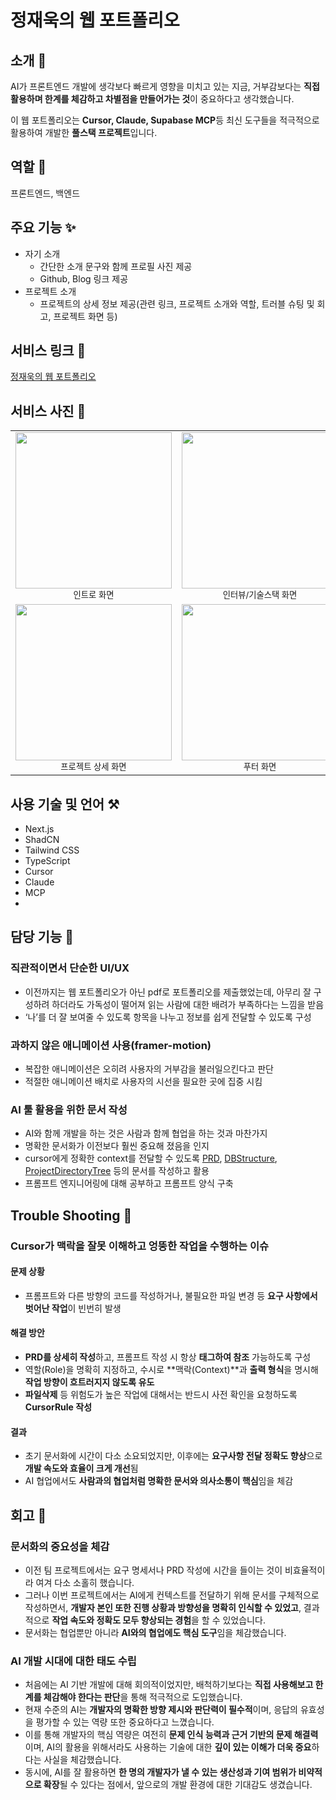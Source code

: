 # 정재욱의 웹 포트폴리오

## 소개 👋

AI가 프론트엔드 개발에 생각보다 빠르게 영향을 미치고 있는 지금, 거부감보다는 **직접 활용하며 한계를 체감하고 차별점을 만들어가는 것**이 중요하다고 생각했습니다.

이 웹 포트폴리오는 **Cursor, Claude, Supabase MCP**등 최신 도구들을 적극적으로 활용하여 개발한 **풀스택 프로젝트**입니다.

## 역할 👥

프론트엔드, 백엔드

## 주요 기능 ✨

-   자기 소개
    -   간단한 소개 문구와 함께 프로필 사진 제공
    -   Github, Blog 링크 제공
-   프로젝트 소개
    -   프로젝트의 상세 정보 제공(관련 링크, 프로젝트 소개와 역할, 트러블 슈팅 및 회고, 프로젝트 화면 등)

## 서비스 링크 🔗

[정재욱의 웹 포트폴리오](https://www.jungjaeuk-portfolio.store/)

## 서비스 사진 📸

<table>
  <tr>
    <td align="center">
      <img src="https://github.com/user-attachments/assets/dcf1fcf6-afd9-4fa7-bef5-8430f9cce469" width="250"/><br/>
      <sub>인트로 화면</sub>
    </td>
    <td align="center">
      <img src="https://github.com/user-attachments/assets/3a952c9b-63e0-4c03-931e-2c9b9a2e0cc3" width="250"/><br/>
      <sub>인터뷰/기술스택 화면</sub>
    </td>
    <td align="center">
      <img src="https://github.com/user-attachments/assets/533a58ea-c419-4b84-978f-3d325bea8fbe" width="250"/><br/>
      <sub>프로젝트/교육이수내역 화면</sub>
    </td>
  </tr>
  <tr>
    <td align="center">
      <img src="https://github.com/user-attachments/assets/8a882ac0-787a-43a1-82a8-be63ec55801b" width="250"/><br/>
      <sub>프로젝트 상세 화면</sub>
    </td>
    <td align="center">
      <img src="https://github.com/user-attachments/assets/3d9d477e-6c73-476e-a187-2b508697d0b4" width="250"/><br/>
      <sub>푸터 화면</sub>
    </td>
  </tr>
</table>

## 사용 기술 및 언어 ⚒️

-   Next.js
-   ShadCN
-   Tailwind CSS
-   TypeScript
-   Cursor
-   Claude
-   MCP
-

## 담당 기능 💪

### 직관적이면서 단순한 UI/UX

-   이전까지는 웹 포트폴리오가 아닌 pdf로 포트폴리오를 제출했었는데, 아무리 잘 구성하려 하더라도 가독성이 떨어져 읽는 사람에 대한 배려가 부족하다는 느낌을 받음
-   ‘나’를 더 잘 보여줄 수 있도록 항목을 나누고 정보를 쉽게 전달할 수 있도록 구성

### 과하지 않은 애니메이션 사용(framer-motion)

-   복잡한 애니메이션은 오히려 사용자의 거부감을 불러일으킨다고 판단
-   적절한 애니메이션 배치로 사용자의 시선을 필요한 곳에 집중 시킴

### AI 툴 활용을 위한 문서 작성

-   AI와 함께 개발을 하는 것은 사람과 함께 협업을 하는 것과 마찬가지
-   명확한 문서화가 이전보다 훨씬 중요해 졌음을 인지
-   cursor에게 정확한 context를 전달할 수 있도록 [PRD](https://github.com/giujae/Portfolio/blob/main/docs/PRD.md), [DBStructure](https://github.com/giujae/Portfolio/blob/main/docs/DBStructure.md), [ProjectDirectoryTree](https://github.com/giujae/Portfolio/blob/main/docs/ProjectDirectoryTree.md) 등의 문서를 작성하고 활용
-   프롬프트 엔지니어링에 대해 공부하고 프롬프트 양식 구축

## Trouble Shooting 🔎

### Cursor가 맥락을 잘못 이해하고 엉뚱한 작업을 수행하는 이슈

#### 문제 상황

-   프롬프트와 다른 방향의 코드를 작성하거나, 불필요한 파일 변경 등 **요구 사항에서 벗어난 작업**이 빈번히 발생

#### 해결 방안

-   **PRD를 상세히 작성**하고, 프롬프트 작성 시 항상 **태그하여 참조** 가능하도록 구성
-   역할(Role)을 명확히 지정하고, 수시로 **맥락(Context)**과 **출력 형식**을 명시해 **작업 방향이 흐트러지지 않도록 유도**
-   **파일삭제** 등 위험도가 높은 작업에 대해서는 반드시 사전 확인을 요청하도록 **CursorRule 작성**

#### 결과

-   초기 문서화에 시간이 다소 소요되었지만, 이후에는 **요구사항 전달 정확도 향상**으로 **개발 속도와 효율이 크게 개선**됨
-   AI 협업에서도 **사람과의 협업처럼 명확한 문서와 의사소통이 핵심**임을 체감

## 회고 🤔

### 문서화의 중요성을 체감

-   이전 팀 프로젝트에서는 요구 명세서나 PRD 작성에 시간을 들이는 것이 비효율적이라 여겨 다소 소홀히 했습니다.
-   그러나 이번 프로젝트에서는 AI에게 컨텍스트를 전달하기 위해 문서를 구체적으로 작성하면서, **개발자 본인 또한 진행 상황과 방향성을 명확히 인식할 수 있었고**, 결과적으로 **작업 속도와 정확도 모두 향상되는 경험**을 할 수 있었습니다.
-   문서화는 협업뿐만 아니라 **AI와의 협업에도 핵심 도구**임을 체감했습니다.

### AI 개발 시대에 대한 태도 수립

-   처음에는 AI 기반 개발에 대해 회의적이었지만, 배척하기보다는 **직접 사용해보고 한계를 체감해야 한다는 판단**을 통해 적극적으로 도입했습니다.
-   현재 수준의 AI는 **개발자의 명확한 방향 제시와 판단력이 필수적**이며, 응답의 유효성을 평가할 수 있는 역량 또한 중요하다고 느꼈습니다.
-   이를 통해 개발자의 핵심 역량은 여전히 **문제 인식 능력과 근거 기반의 문제 해결력**이며, AI의 활용을 위해서라도 사용하는 기술에 대한 **깊이 있는 이해가 더욱 중요**하다는 사실을 체감했습니다.
-   동시에, AI를 잘 활용하면 **한 명의 개발자가 낼 수 있는 생산성과 기여 범위가 비약적으로 확장**될 수 있다는 점에서, 앞으로의 개발 환경에 대한 기대감도 생겼습니다.
